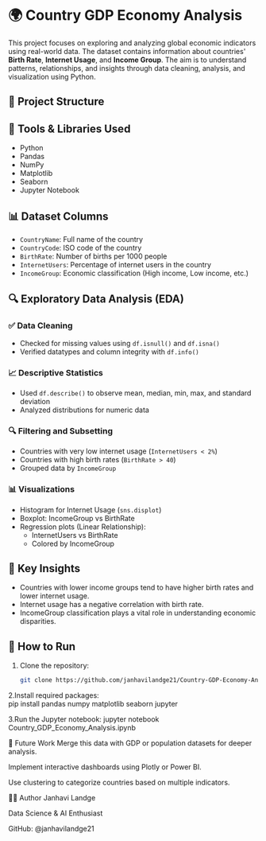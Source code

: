 # 🌍 Country GDP Economy Analysis

This project focuses on exploring and analyzing global economic indicators using real-world data. The dataset contains information about countries' **Birth Rate**, **Internet Usage**, and **Income Group**. The aim is to understand patterns, relationships, and insights through data cleaning, analysis, and visualization using Python.

## 📁 Project Structure


## 🔧 Tools & Libraries Used

- Python
- Pandas
- NumPy
- Matplotlib
- Seaborn
- Jupyter Notebook

## 📊 Dataset Columns

- `CountryName`: Full name of the country
- `CountryCode`: ISO code of the country
- `BirthRate`: Number of births per 1000 people
- `InternetUsers`: Percentage of internet users in the country
- `IncomeGroup`: Economic classification (High income, Low income, etc.)

## 🔍 Exploratory Data Analysis (EDA)

### ✅ Data Cleaning
- Checked for missing values using `df.isnull()` and `df.isna()`
- Verified datatypes and column integrity with `df.info()`

### 📈 Descriptive Statistics
- Used `df.describe()` to observe mean, median, min, max, and standard deviation
- Analyzed distributions for numeric data

### 🔍 Filtering and Subsetting
- Countries with very low internet usage (`InternetUsers < 2%`)
- Countries with high birth rates (`BirthRate > 40`)
- Grouped data by `IncomeGroup`

### 📊 Visualizations
- Histogram for Internet Usage (`sns.displot`)
- Boxplot: IncomeGroup vs BirthRate
- Regression plots (Linear Relationship):
  - InternetUsers vs BirthRate
  - Colored by IncomeGroup

## 📌 Key Insights

- Countries with lower income groups tend to have higher birth rates and lower internet usage.
- Internet usage has a negative correlation with birth rate.
- IncomeGroup classification plays a vital role in understanding economic disparities.

## 🚀 How to Run

1. Clone the repository:
   ```bash
   git clone https://github.com/janhavilandge21/Country-GDP-Economy-Analysis.git

2.Install required packages:   
pip install pandas numpy matplotlib seaborn jupyter

3.Run the Jupyter notebook:
jupyter notebook Country_GDP_Economy_Analysis.ipynb

🧠 Future Work
Merge this data with GDP or population datasets for deeper analysis.

Implement interactive dashboards using Plotly or Power BI.

Use clustering to categorize countries based on multiple indicators.

🙋‍♀️ Author
Janhavi Landge

Data Science & AI Enthusiast

GitHub: @janhavilandge21


